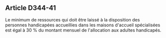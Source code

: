 ## Article D344-41

Le minimum de ressources qui doit être laissé à la disposition des personnes handicapées accueillies dans les
maisons d'accueil spécialisées est égal à 30 % du montant mensuel de l'allocation aux adultes handicapés.


